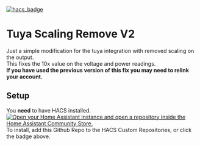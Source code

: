 [![hacs_badge](https://img.shields.io/badge/HACS-Custom-41BDF5.svg?style=for-the-badge)](https://github.com/hacs/integration)

# Tuya Scaling Remove V2

Just a simple modification for the tuya integration with removed scaling on the output.\
This fixes the 10x value on the voltage and power readings.\
**If you have used the previous version of this fix you may need to relink your account.**

## Setup

You **need** to have HACS installed.\
[![Open your Home Assistant instance and open a repository inside the Home Assistant Community Store.](https://my.home-assistant.io/badges/hacs_repository.svg)](https://my.home-assistant.io/redirect/hacs_repository/?owner=szaki-dev&repository=tuya_fix&category=Integration)\
To install, add this Github Repo to the HACS Custom Repositories, or click the badge above.